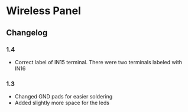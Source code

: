 # Wireless Panel
## Changelog
### 1.4
* Correct label of IN15 terminal. There were two terminals labeled with IN16
  
### 1.3
* Changed GND pads for easier soldering
* Added slightly more space for the leds
